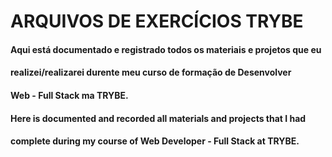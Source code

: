 # ARQUIVOS DE EXERCÍCIOS TRYBE

#### Aqui está documentado e registrado todos os materiais e projetos que eu
#### realizei/realizarei durente meu curso de formação de **Desenvolver**
#### **Web - Full Stack ma TRYBE**.

#### Here is documented and recorded all materials and projects that I had
#### complete during my course of **Web Developer - Full Stack at TRYBE.**
